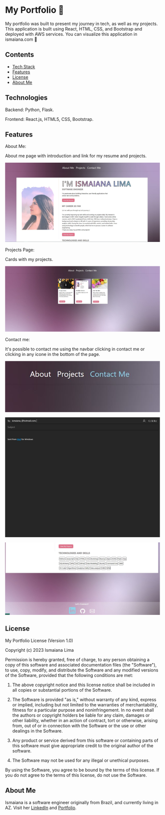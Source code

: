 # My Portfolio 🌈

My portfolio was built to present my journey in tech, as well as my projects. This application is built using React, HTML, CSS, and Bootstrap and deployed with AWS services. You can visualize this application in ismaiana.com 🌈

## Contents
* [Tech Stack](#technologies)
* [Features](#features)
* [License](#license)
* [About Me](#aboutme)



## <a name="technologies"></a>Technologies


Backend: Python, Flask.

Frontend: React.js, HTML5, CSS, Bootstrap.



## <a name="features"></a>Features


About Me: 

About me page with introduction and link for my resume and projects.

![alt text](https://github.com/Ismaiana/React-portfolio/blob/main/static/img/about-me.JPG "About me")




Projects Page: 

Cards with my projects.

![alt text](https://github.com/Ismaiana/React-portfolio/blob/main/static/img/projects.JPG "Projects")




Contact me:

It's possible to contact me using the navbar clicking in contact me or clicking in any icone in the bottom of the page.


![alt text](https://github.com/Ismaiana/React-portfolio/blob/main/static/img/contact-me.JPG "Contact me")

![alt text](https://github.com/Ismaiana/React-portfolio/blob/main/static/img/email.JPG "Contact me")


![alt text](https://github.com/Ismaiana/React-portfolio/blob/main/static/img/connect.JPG "Contact me")



## <a name="license"></a>License

My Portfolio License (Version 1.0)

Copyright (c) 2023 Ismaiana Lima

Permission is hereby granted, free of charge, to any person obtaining a copy of this software and associated documentation files (the "Software"), to use, copy, modify, and distribute the Software and any modified versions of the Software, provided that the following conditions are met:

1. The above copyright notice and this license notice shall be included in all copies or substantial portions of the Software.

2. The Software is provided "as is," without warranty of any kind, express or implied, including but not limited to the warranties of merchantability, fitness for a particular purpose and noninfringement. In no event shall the authors or copyright holders be liable for any claim, damages or other liability, whether in an action of contract, tort or otherwise, arising from, out of or in connection with the Software or the use or other dealings in the Software.

3. Any product or service derived from this software or containing parts of this software must give appropriate credit to the original author of the software.

4. The Software may not be used for any illegal or unethical purposes.

By using the Software, you agree to be bound by the terms of this license. If you do not agree to the terms of this license, do not use the Software.


## <a name="aboutme"></a>About Me

Ismaiana is a software engineer originally from Brazil, and currently living in AZ.
Visit her [LinkedIn](http://www.linkedin.com/in/ismaiana-lima) and [Portfolio](http://www.ismaiana.com).
